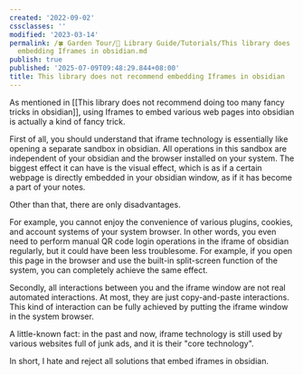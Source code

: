 ```yaml
---
created: '2022-09-02'
cssclasses: ''
modified: '2023-03-14'
permalink: /🍀 Garden Tour/🧰 Library Guide/Tutorials/This library does not recommend
  embedding Iframes in obsidian.md
publish: true
published: '2025-07-09T09:48:29.844+08:00'
title: This library does not recommend embedding Iframes in obsidian
---
```

As mentioned in [[This library does not recommend doing too many fancy tricks in obsidian]], using Iframes to embed various web pages into obsidian is actually a kind of fancy trick.

First of all, you should understand that iframe technology is essentially like opening a separate sandbox in obsidian. All operations in this sandbox are independent of your obsidian and the browser installed on your system. The biggest effect it can have is the visual effect, which is as if a certain webpage is directly embedded in your obsidian window, as if it has become a part of your notes.

Other than that, there are only disadvantages.

For example, you cannot enjoy the convenience of various plugins, cookies, and account systems of your system browser. In other words, you even need to perform manual QR code login operations in the iframe of obsidian regularly, but it could have been less troublesome. For example, if you open this page in the browser and use the built-in split-screen function of the system, you can completely achieve the same effect.

Secondly, all interactions between you and the iframe window are not real automated interactions. At most, they are just copy-and-paste interactions. This kind of interaction can be fully achieved by putting the iframe window in the system browser.

A little-known fact: in the past and now, iframe technology is still used by various websites full of junk ads, and it is their "core technology".

In short, I hate and reject all solutions that embed iframes in obsidian. 
